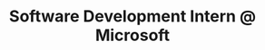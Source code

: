---
title: Software Development Intern @ Microsoft
type: work
description: 
from: "2016-05-15"
to: "2016-08-15"
where: Bellevue, WA
employer: Microsoft
position: Software Development Intern
current: false
published: true
---